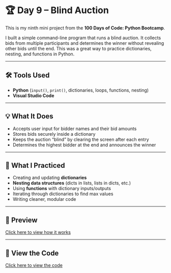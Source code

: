 # 🏆 Day 9 – Blind Auction  

This is my ninth mini project from the **100 Days of Code: Python Bootcamp**.  

I built a simple command-line program that runs a blind auction. It collects bids from multiple participants and determines the winner without revealing other bids until the end. This was a great way to practice dictionaries, nesting, and functions in Python.  

---

## 🛠 Tools Used  
- **Python** (`input()`, `print()`, dictionaries, loops, functions, nesting)  
- **Visual Studio Code**  

---

## 💡 What It Does  
- Accepts user input for bidder names and their bid amounts  
- Stores bids securely inside a dictionary  
- Keeps the auction “blind” by clearing the screen after each entry  
- Determines the highest bidder at the end and announces the winner  

---

## 🧠 What I Practiced  
- Creating and updating **dictionaries**  
- **Nesting data structures** (dicts in lists, lists in dicts, etc.)  
- Using **functions** with dictionary inputs/outputs  
- Iterating through dictionaries to find max values  
- Writing cleaner, modular code  

---

## 👀 Preview  
[Click here to view how it works](./Day9-BlindAuction.py)  

---

## 📁 View the Code  
[Click here to view the code](./Day9-BlindAuction.py)  
